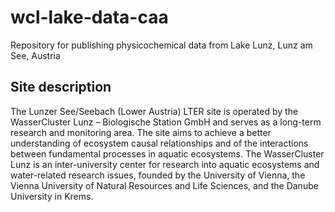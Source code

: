 # wcl-lake-data-caa
Repository for publishing physicochemical data from Lake Lunz, Lunz am See, Austria

## Site description
The Lunzer See/Seebach (Lower Austria) LTER site is operated by the WasserCluster Lunz – Biologische Station GmbH and serves as a long-term research and monitoring area. The site aims to achieve a better understanding of ecosystem causal relationships and of the interactions between fundamental processes in aquatic ecosystems. The WasserCluster Lunz is an inter-university center for research into aquatic ecosystems and water-related research issues, founded by the University of Vienna, the Vienna University of Natural Resources and Life Sciences, and the Danube University in Krems.
